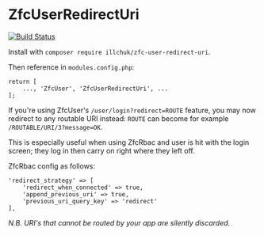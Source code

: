 # ZfcUserRedirectUri

[![Build Status](https://travis-ci.org/dillchuk/ZfcUserRedirectUri.svg?branch=master)](https://travis-ci.org/dillchuk/ZfcUserRedirectUri)

Install with `composer require illchuk/zfc-user-redirect-uri`.

Then reference in `modules.config.php`:
~~~
return [
    ..., 'ZfcUser', 'ZfcUserRedirectUri', ...
];
~~~

If you're using ZfcUser's `/user/login?redirect=ROUTE` feature, you may now redirect to any routable URI instead: `ROUTE` can become for example `/ROUTABLE/URI/3?message=OK`.

This is especially useful when using ZfcRbac and user is hit with the login screen; they log in then carry on right where they left off.

ZfcRbac config as follows:
~~~
'redirect_strategy' => [
	'redirect_when_connected' => true,
	'append_previous_uri' => true,
	'previous_uri_query_key' => 'redirect'
],
~~~

*N.B. URI's that cannot be routed by your app are silently discarded.*
